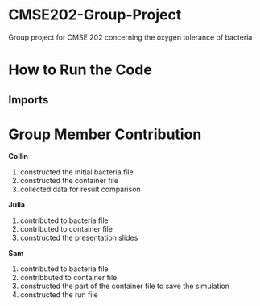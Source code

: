 # CMSE202-Group-Project
Group project for CMSE 202 concerning the oxygen tolerance of bacteria


# How to Run the Code
## Imports





# Group Member Contribution
**Collin**
1. constructed the initial bacteria file
2. constructed the container file
3. collected data for result comparison

**Julia**
1. contributed to bacteria file
2. contributed to container file
3. constructed the presentation slides

**Sam**
1. contributed to bacteria file
2. contribbuted to container file
3. constructed the part of the container file to save the simulation
4. constructed the run file
